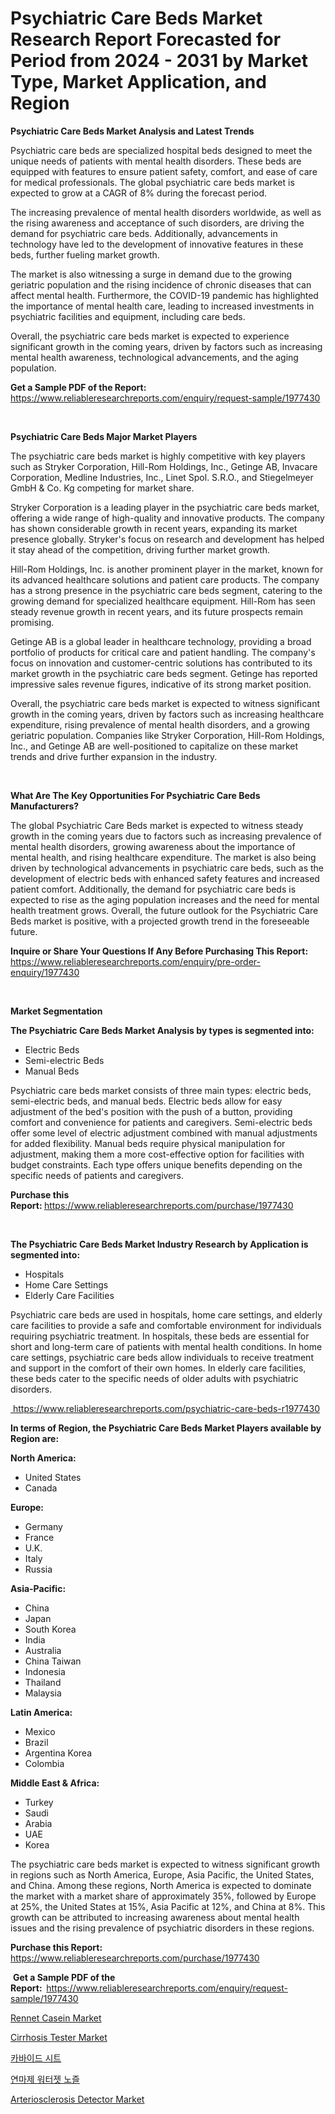 <p><h1>Psychiatric Care Beds Market Research Report Forecasted for Period from 2024 -  2031 by Market Type, Market Application, and Region</h1></p><p><strong>Psychiatric Care Beds Market Analysis and Latest Trends</strong></p>
<p><p>Psychiatric care beds are specialized hospital beds designed to meet the unique needs of patients with mental health disorders. These beds are equipped with features to ensure patient safety, comfort, and ease of care for medical professionals. The global psychiatric care beds market is expected to grow at a CAGR of 8% during the forecast period. </p><p>The increasing prevalence of mental health disorders worldwide, as well as the rising awareness and acceptance of such disorders, are driving the demand for psychiatric care beds. Additionally, advancements in technology have led to the development of innovative features in these beds, further fueling market growth.</p><p>The market is also witnessing a surge in demand due to the growing geriatric population and the rising incidence of chronic diseases that can affect mental health. Furthermore, the COVID-19 pandemic has highlighted the importance of mental health care, leading to increased investments in psychiatric facilities and equipment, including care beds.</p><p>Overall, the psychiatric care beds market is expected to experience significant growth in the coming years, driven by factors such as increasing mental health awareness, technological advancements, and the aging population.</p></p>
<p><strong>Get a Sample PDF of the Report:&nbsp;</strong> <a href="https://www.reliableresearchreports.com/enquiry/request-sample/1977430">https://www.reliableresearchreports.com/enquiry/request-sample/1977430</a></p>
<p>&nbsp;</p>
<p><strong>Psychiatric Care Beds Major Market Players</strong></p>
<p><p>The psychiatric care beds market is highly competitive with key players such as Stryker Corporation, Hill-Rom Holdings, Inc., Getinge AB, Invacare Corporation, Medline Industries, Inc., Linet Spol. S.R.O., and Stiegelmeyer GmbH & Co. Kg competing for market share.</p><p>Stryker Corporation is a leading player in the psychiatric care beds market, offering a wide range of high-quality and innovative products. The company has shown considerable growth in recent years, expanding its market presence globally. Stryker's focus on research and development has helped it stay ahead of the competition, driving further market growth.</p><p>Hill-Rom Holdings, Inc. is another prominent player in the market, known for its advanced healthcare solutions and patient care products. The company has a strong presence in the psychiatric care beds segment, catering to the growing demand for specialized healthcare equipment. Hill-Rom has seen steady revenue growth in recent years, and its future prospects remain promising.</p><p>Getinge AB is a global leader in healthcare technology, providing a broad portfolio of products for critical care and patient handling. The company's focus on innovation and customer-centric solutions has contributed to its market growth in the psychiatric care beds segment. Getinge has reported impressive sales revenue figures, indicative of its strong market position.</p><p>Overall, the psychiatric care beds market is expected to witness significant growth in the coming years, driven by factors such as increasing healthcare expenditure, rising prevalence of mental health disorders, and a growing geriatric population. Companies like Stryker Corporation, Hill-Rom Holdings, Inc., and Getinge AB are well-positioned to capitalize on these market trends and drive further expansion in the industry.</p></p>
<p>&nbsp;</p>
<p><strong>What Are The Key Opportunities For Psychiatric Care Beds Manufacturers?</strong></p>
<p><p>The global Psychiatric Care Beds market is expected to witness steady growth in the coming years due to factors such as increasing prevalence of mental health disorders, growing awareness about the importance of mental health, and rising healthcare expenditure. The market is also being driven by technological advancements in psychiatric care beds, such as the development of electric beds with enhanced safety features and increased patient comfort. Additionally, the demand for psychiatric care beds is expected to rise as the aging population increases and the need for mental health treatment grows. Overall, the future outlook for the Psychiatric Care Beds market is positive, with a projected growth trend in the foreseeable future.</p></p>
<p><strong>Inquire or Share Your Questions If Any Before Purchasing This Report:</strong> <a href="https://www.reliableresearchreports.com/enquiry/pre-order-enquiry/1977430">https://www.reliableresearchreports.com/enquiry/pre-order-enquiry/1977430</a></p>
<p>&nbsp;</p>
<p><strong>Market Segmentation</strong></p>
<p><strong>The Psychiatric Care Beds Market Analysis by types is segmented into:</strong></p>
<p><ul><li>Electric Beds</li><li>Semi-electric Beds</li><li>Manual Beds</li></ul></p>
<p><p>Psychiatric care beds market consists of three main types: electric beds, semi-electric beds, and manual beds. Electric beds allow for easy adjustment of the bed's position with the push of a button, providing comfort and convenience for patients and caregivers. Semi-electric beds offer some level of electric adjustment combined with manual adjustments for added flexibility. Manual beds require physical manipulation for adjustment, making them a more cost-effective option for facilities with budget constraints. Each type offers unique benefits depending on the specific needs of patients and caregivers.</p></p>
<p><strong>Purchase this Report:&nbsp;</strong><a href="https://www.reliableresearchreports.com/purchase/1977430">https://www.reliableresearchreports.com/purchase/1977430</a></p>
<p>&nbsp;</p>
<p><strong>The Psychiatric Care Beds Market Industry Research by Application is segmented into:</strong></p>
<p><ul><li>Hospitals</li><li>Home Care Settings</li><li>Elderly Care Facilities</li></ul></p>
<p><p>Psychiatric care beds are used in hospitals, home care settings, and elderly care facilities to provide a safe and comfortable environment for individuals requiring psychiatric treatment. In hospitals, these beds are essential for short and long-term care of patients with mental health conditions. In home care settings, psychiatric care beds allow individuals to receive treatment and support in the comfort of their own homes. In elderly care facilities, these beds cater to the specific needs of older adults with psychiatric disorders.</p></p>
<p><a href="https://www.reliableresearchreports.com/psychiatric-care-beds-r1977430">&nbsp;https://www.reliableresearchreports.com/psychiatric-care-beds-r1977430</a></p>
<p><strong>In terms of Region, the Psychiatric Care Beds Market Players available by Region are:</strong></p>
<p>
    <p> <strong> North America: </strong>
        <ul>
            <li>United States</li>
            <li>Canada</li>
        </ul>
        </p> 
    <p> <strong> Europe: </strong>
        <ul>
            <li>Germany</li>
            <li>France</li>
            <li>U.K.</li>
            <li>Italy</li>
            <li>Russia</li>
        </ul>
        </p> 
    <p> <strong> Asia-Pacific: </strong>
        <ul>
            <li>China</li>
            <li>Japan</li>
            <li>South Korea</li>
            <li>India</li>
            <li>Australia</li>
            <li>China Taiwan</li>
            <li>Indonesia</li>
            <li>Thailand</li>
            <li>Malaysia</li>
        </ul>
        </p> 
    <p> <strong> Latin America: </strong>
        <ul>
            <li>Mexico</li>
            <li>Brazil</li>
            <li>Argentina Korea</li>
            <li>Colombia</li>
        </ul>
        </p> 
    <p> <strong> Middle East & Africa: </strong>
        <ul>
            <li>Turkey</li>
            <li>Saudi</li>
            <li>Arabia</li>
            <li>UAE</li>
            <li>Korea</li>
        </ul>
    </p>
    </p>
<p><p>The psychiatric care beds market is expected to witness significant growth in regions such as North America, Europe, Asia Pacific, the United States, and China. Among these regions, North America is expected to dominate the market with a market share of approximately 35%, followed by Europe at 25%, the United States at 15%, Asia Pacific at 12%, and China at 8%. This growth can be attributed to increasing awareness about mental health issues and the rising prevalence of psychiatric disorders in these regions.</p></p>
<p><strong>Purchase this Report: </strong><a href="https://www.reliableresearchreports.com/purchase/1977430">https://www.reliableresearchreports.com/purchase/1977430</a></p>
<p>&nbsp;<strong>Get a Sample PDF of the Report:&nbsp;&nbsp;</strong><a href="https://www.reliableresearchreports.com/enquiry/request-sample/1977430">https://www.reliableresearchreports.com/enquiry/request-sample/1977430</a></p>
<p><strong></strong></p>
<p><p><a href="https://medium.com/@borisfisher2023/rennet-casein-market-size-growth-trends-statistics-forecasts-2024-2031-853a94720f31">Rennet Casein Market</a></p><p><a href="https://github.com/kaiserrayhan25/Market-Research-Report-List-1/blob/main/cirrhosis-tester-market.md">Cirrhosis Tester Market</a></p><p><a href="https://github.com/ahmadrevanz10/Market-Research-Report-List-2/blob/main/156355477183.md">카바이드 시트</a></p><p><a href="https://github.com/jimahmed0511/Market-Research-Report-List-2/blob/main/600485277182.md">연마제 워터젯 노즐</a></p><p><a href="https://github.com/sowravmitra0/Market-Research-Report-List-1/blob/main/arteriosclerosis-detector-market.md">Arteriosclerosis Detector Market</a></p></p>